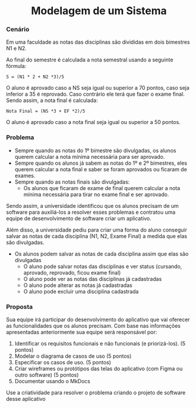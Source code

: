 <h1 align="center">Modelagem de um Sistema</h1>

### Cenário

Em uma faculdade as notas das disciplinas são divididas em dois bimestres N1 e N2.

Ao final do semestre é calculada a nota semestral usando a seguinte fórmula:

```
S = (N1 * 2 + N2 *3)/5
```

O aluno é aprovado caso a NS seja igual ou superior a 70 pontos, caso seja inferior a 35 é
reprovado. Caso contrário ele terá que fazer o exame final. Sendo assim, a nota final é
calculada:
```
Nota Final = (NS *3 + EF *2)/5
```
O aluno é aprovado caso a nota final seja igual ou superior a 50 pontos.

### Problema

* Sempre quando as notas do 1º bimestre são divulgadas, os alunos querem calcular a nota mínima necessária para ser aprovado.
* Sempre quando os alunos já sabem as notas do 1º e 2º bimestres, eles querem calcular a nota final e saber se foram aprovados ou ficaram de exames.
* Sempre quando as notas finais são divulgadas:
  * Os alunos que ficaram de exame de final querem calcular a nota mínima
necessária para tirar no exame final e ser aprovado.


Sendo assim, a universidade identificou que os alunos precisam de um software para auxiliá-los a resolver esses problemas e contratou uma equipe de desenvolvimento de software criar um aplicativo.

Além disso, a universidade pediu para criar uma forma do aluno conseguir salvar as notas de cada disciplina (N1, N2, Exame Final) a medida que elas são divulgadas.

* Os alunos podem salvar as notas de cada disciplina assim que elas são divulgadas
	* O aluno pode salvar notas das disciplinas e ver status (cursando, aprovado, reprovado, ficou exame final)
	* O aluno pode ver as notas das disciplinas já cadastradas
	* O aluno pode alterar as notas já cadastradas
	* O aluno pode excluir uma disciplina cadastrada

### Proposta

Sua equipe irá participar do desenvolvimento do aplicativo que vai oferecer as funcionalidades que os alunos precisam. Com base nas informações apresentadas anteriormente sua equipe será responsável por:

1. Identificar os requisitos funcionais e não funcionais (e priorizá-los). (5 pontos)
2. Modelar o diagrama de casos de uso (5 pontos)
3. Especificar os casos de uso. (5 pontos)
4. Criar wireframes ou protótipos das telas do aplicativo (com Figma ou outro software) (5 pontos)
5. Documentar usando o MkDocs

Use a criatividade para resolver o problema criando o projeto de software desse aplicativo